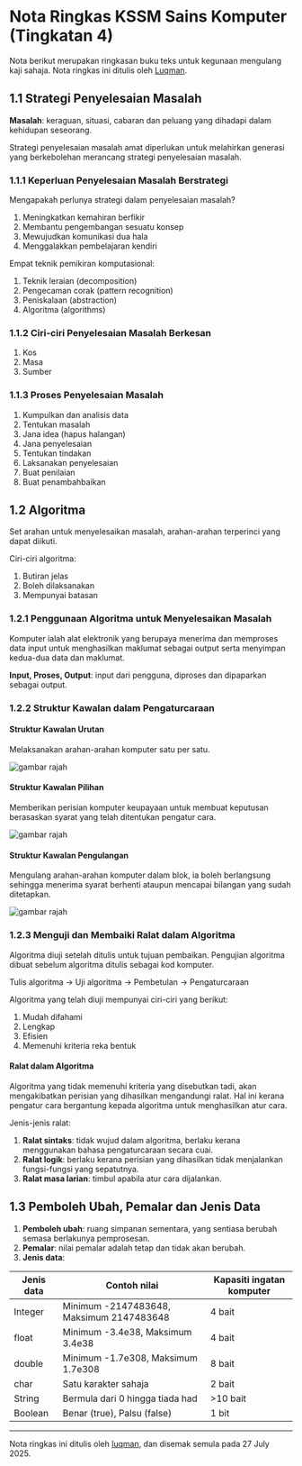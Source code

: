 # Nota Ringkas KSSM Sains Komputer (Tingkatan 4)

Nota berikut merupakan ringkasan buku teks untuk kegunaan mengulang kaji sahaja. Nota ringkas ini ditulis oleh [Luqman](https://theluqmn.com).

## 1.1 Strategi Penyelesaian Masalah

**Masalah**: keraguan, situasi, cabaran dan peluang yang dihadapi dalam kehidupan seseorang.

Strategi penyelesaian masalah amat diperlukan untuk melahirkan generasi yang berkebolehan merancang strategi penyelesaian masalah.

### 1.1.1 Keperluan Penyelesaian Masalah Berstrategi

Mengapakah perlunya strategi dalam penyelesaian masalah?

1. Meningkatkan kemahiran berfikir
2. Membantu pengembangan sesuatu konsep
3. Mewujudkan komunikasi dua hala
4. Menggalakkan pembelajaran kendiri

Empat teknik pemikiran komputasional:

1. Teknik leraian (decomposition)
2. Pengecaman corak (pattern recognition)
3. Peniskalaan (abstraction)
4. Algoritma (algorithms)

### 1.1.2 Ciri-ciri Penyelesaian Masalah Berkesan

1. Kos
2. Masa
3. Sumber

### 1.1.3 Proses Penyelesaian Masalah

1. Kumpulkan dan analisis data
2. Tentukan masalah
3. Jana idea (hapus halangan)
4. Jana penyelesaian
5. Tentukan tindakan
6. Laksanakan penyelesaian
7. Buat penilaian
8. Buat penambahbaikan

## 1.2 Algoritma

Set arahan untuk menyelesaikan masalah, arahan-arahan terperinci yang dapat diikuti.

Ciri-ciri algoritma:

1. Butiran jelas
2. Boleh dilaksanakan
3. Mempunyai batasan

### 1.2.1 Penggunaan Algoritma untuk Menyelesaikan Masalah

Komputer ialah alat elektronik yang berupaya menerima dan memproses data input untuk menghasilkan maklumat sebagai output serta menyimpan kedua-dua data dan maklumat.

**Input, Proses, Output**: input dari pengguna, diproses dan dipaparkan sebagai output.

### 1.2.2 Struktur Kawalan dalam Pengaturcaraan

#### Struktur Kawalan Urutan

Melaksanakan arahan-arahan komputer satu per satu.

![gambar rajah](https://theluqmn.com/kssm-sk/assets/nota_ringkas_t4_1.png)

#### Struktur Kawalan Pilihan

Memberikan perisian komputer keupayaan untuk membuat keputusan berasaskan syarat yang telah ditentukan pengatur cara.

![gambar rajah](https://theluqmn.com/kssm-sk/assets/nota_ringkas_t4_2.png)

#### Struktur Kawalan Pengulangan

Mengulang arahan-arahan komputer dalam blok, ia boleh berlangsung sehingga menerima syarat berhenti ataupun mencapai bilangan yang sudah ditetapkan.

![gambar rajah](https://theluqmn.com/kssm-sk/assets/nota_ringkas_t4_3.png)

### 1.2.3 Menguji dan Membaiki Ralat dalam Algoritma

Algoritma diuji setelah ditulis untuk tujuan pembaikan. Pengujian algoritma dibuat sebelum algoritma ditulis sebagai kod komputer.

Tulis algoritma -> Uji algoritma -> Pembetulan -> Pengaturcaraan

Algoritma yang telah diuji mempunyai ciri-ciri yang berikut:

1. Mudah difahami
2. Lengkap
3. Efisien
4. Memenuhi kriteria reka bentuk

#### Ralat dalam Algoritma

Algoritma yang tidak memenuhi kriteria yang disebutkan tadi, akan mengakibatkan perisian yang dihasilkan mengandungi ralat. Hal ini kerana pengatur cara bergantung kepada algoritma untuk menghasilkan atur cara.

Jenis-jenis ralat:

1. **Ralat sintaks**: tidak wujud dalam algoritma, berlaku kerana menggunakan bahasa pengaturcaraan secara cuai.
2. **Ralat logik**: berlaku kerana perisian yang dihasilkan tidak menjalankan fungsi-fungsi yang sepatutnya.
3. **Ralat masa larian**: timbul apabila atur cara dijalankan.

## 1.3 Pemboleh Ubah, Pemalar dan Jenis Data

1. **Pemboleh ubah**: ruang simpanan sementara, yang sentiasa berubah semasa berlakunya pemprosesan.
2. **Pemalar**: nilai pemalar adalah tetap dan tidak akan berubah.
3. **Jenis data**:

|Jenis data|Contoh nilai|Kapasiti ingatan komputer|
|---|---|---|
|Integer|Minimum -2147483648, Maksimum 2147483648|4 bait|
|float|Minimum -3.4e38, Maksimum 3.4e38|4 bait|
|double|Minimum -1.7e308, Maksimum 1.7e308|8 bait|
|char|Satu karakter sahaja|2 bait|
|String|Bermula dari 0 hingga tiada had|>10 bait|
|Boolean|Benar (true), Palsu (false)|1 bit|

---

Nota ringkas ini ditulis oleh [luqman](https://theluqmn.com), dan disemak semula pada 27 July 2025.
